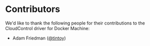 # Contributors

We'd like to thank the following people for their contributions to the CloudControl driver for Docker Machine:

* Adam Friedman ([@tintoy](https://github.com/tintoy))
